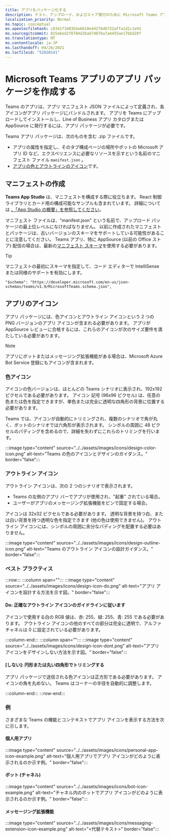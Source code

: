 ```yaml
---
title: アプリをパッケージ化する
description: テスト、アップロード、およびストア発行のために Microsoft Teams アプリをパッケージ化する方法について説明します。
localization_priority: Normal
ms.topic: conceptual
ms.openlocfilehash: c8341f3d83b5e6610e44276d6732affa1d1c1e91
ms.sourcegitcommit: 825abed2f8784d2bab7407ba7a4455ae17bbd28f
ms.translationtype: MT
ms.contentlocale: ja-JP
ms.lasthandoff: 04/26/2021
ms.locfileid: "52020141"
---
```

# <a name="create-an-app-package-for-your-microsoft-teams-app"></a>Microsoft Teams アプリのアプリ パッケージを作成する

Teams のアプリは、アプリ マニフェスト JSON ファイルによって定義され、各アイコンがアプリ パッケージにバンドルされます。 アプリを Teams にアップロードしてインストールし、Line of Business アプリ カタログまたは AppSource に発行するには、アプリ パッケージが必要です。

Teams アプリ パッケージは、次のものを含む .zip ファイルです。

* アプリの属性を指定し、そのタブ構成ページの場所やボットの Microsoft アプリ ID など、エクスペリエンスに必要なリソースを示すという名前のマニフェスト ファイル `manifest.json` 。
* [アプリの色とアウトラインのアイコン](#app-icons)です。

## <a name="creating-a-manifest"></a>マニフェストの作成

**Teams App Studio** は、マニフェストを構成する際に役立ちます。 React 制御ライブラリとカード用の構成可能なサンプルも含まれています。 詳細については [、「App Studio の概要」を参照してください](~/concepts/build-and-test/app-studio-overview.md)。

マニフェスト ファイルは、"manifest.json" という名前で、アップロード パッケージの最上位レベルになければなりません。 以前に作成されたマニフェストとパッケージは、古いバージョンのスキーマをサポートしている可能性があることに注意してください。 Teams アプリ、特に AppSource (以前の Office ストア) 配信の場合は、最新の[マニフェスト スキーマ](~/resources/schema/manifest-schema.md)を使用する必要があります。

> [!TIP]
> マニフェストの最初にスキーマを指定して、コード エディターで IntelliSense または同様のサポートを有効にします。
>
> `"$schema": "https://developer.microsoft.com/en-us/json-schemas/teams/v1.9/MicrosoftTeams.schema.json",`
 
## <a name="app-icons"></a>アプリのアイコン

アプリ パッケージには、色アイコンとアウトライン アイコンという 2 つの PNG バージョンのアプリ アイコンが含まれる必要があります。 アプリが AppSource レビューに合格するには、これらのアイコンが次のサイズ要件を満たしている必要があります。

> [!Note]
> アプリにボットまたはメッセージング拡張機能がある場合は、Microsoft Azure Bot Service 登録にもアイコンが含まれます。

### <a name="color-icon"></a>色アイコン

アイコンの色バージョンは、ほとんどの Teams シナリオに表示され、192x192 ピクセルである必要があります。 アイコン 記号 (96x96 ピクセル) は、任意の色または色を指定できますが、単色または完全に透明な四角形の背景に位置する必要があります。

Teams では、アイコンが自動的にトリミングされ、複数のシナリオで角が丸く、ボットのシナリオでは六角形が表示されます。 シンボルの周囲に 48 ピクセルのパディングを含めるので、詳細を失わずにこれらのトリミングを行います。

:::image type="content" source="../../assets/images/icons/design-color-icon.png" alt-text="Teams の色のアイコンとデザインのガイダンス。" border="false":::

### <a name="outline-icon"></a>アウトライン アイコン

アウトライン アイコンは、次の 2 つのシナリオで表示されます。

* Teams の左側のアプリ バーでアプリが使用され、"起重" されている場合。
* ユーザーがアプリのメッセージング拡張機能をピンで固定する場合。

アイコンは 32x32 ピクセルである必要があります。 透明な背景を持つ白、または白い背景を持つ透明な色を指定できます (他の色は使用できません)。 アウトライン アイコンには、シンボルの周囲に余分なパディングを配置する必要はありません。

:::image type="content" source="../../assets/images/icons/design-outline-icon.png" alt-text="Teams のアウトライン アイコンの設計ガイダンス。" border="false":::

### <a name="best-practices"></a>ベスト プラクティス

:::row:::
   :::column span="":::
:::image type="content" source="../../assets/images/icons/design-icon-do.png" alt-text="アプリ アイコンを設計する方法を示す図。" border="false":::

#### <a name="do-follow-the-precise-outline-icon-guidelines"></a>Do: 正確なアウトライン アイコンのガイドラインに従います

アイコンで使用する白の RGB 値は、赤: 255、緑: 255、青: 255 である必要があります。 アウトライン アイコンの他のすべての部分は完全に透明で、アルファ チャネルは 0 に設定されている必要があります。

   :::column-end:::
   :::column span="":::
:::image type="content" source="../../assets/images/icons/design-icon-dont.png" alt-text="アプリ アイコンをデザインしない方法を示す図。" border="false":::

#### <a name="dont-crop-in-a-circular-or-rounded-square-shape"></a>[しない]: 円形または丸い四角形でトリミングする

アプリ パッケージで送信される色アイコンは正方形である必要があります。 アイコンの角を丸めない。 Teams はコーナーの半径を自動的に調整します。

   :::column-end:::
:::row-end:::

### <a name="examples"></a>例

さまざまな Teams の機能とコンテキストでアプリ アイコンを表示する方法を次に示します。

#### <a name="personal-app"></a>個人用アプリ

:::image type="content" source="../../assets/images/icons/personal-app-icon-example.png" alt-text="個人用アプリでアプリ アイコンがどのように表示されるのか示す例。" border="false":::

#### <a name="bot-channel"></a>ボット (チャネル)

:::image type="content" source="../../assets/images/icons/bot-icon-example.png" alt-text="チャネル内のボットでアプリ アイコンがどのように表示されるのか示す例。" border="false":::

#### <a name="messaging-extension"></a>メッセージング拡張機能

:::image type="content" source="../../assets/images/icons/messaging-extension-icon-example.png" alt-text="<代替テキスト>" border="false":::

